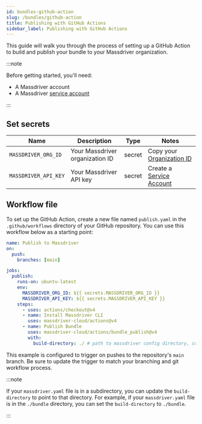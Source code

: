 ```yaml
---
id: bundles-github-action
slug: /bundles/github-action
title: Publishing with GitHub Actions
sidebar_label: Publishing with GitHub Actions
---
```


This guide will walk you through the process of setting up a GitHub Action to build and publish your bundle to your Massdriver organization.

:::note

Before getting started, you'll need:
- A Massdriver account
- A Massdriver [service account](/platform/service-accounts)

:::

## Set secrets

| Name | Description | Type | Notes |
| --- | --- | --- | --- |
| `MASSDRIVER_ORG_ID` | Your Massdriver organization ID | secret | Copy your [Organization ID](/concepts/organizations) |
| `MASSDRIVER_API_KEY` | Your Massdriver API key | secret | Create a [Service Account](/platform/service-accounts) |

## Workflow file

To set up the GitHub Action, create a new file named `publish.yaml` in the `.github/workflows` directory of your GitHub repository. You can use this workflow below as a starting point:

```yaml title=".github/workflows/publish.yaml"
name: Publish to Massdriver
on:
  push:
    branches: [main]

jobs:
  publish:
    runs-on: ubuntu-latest
    env:
      MASSDRIVER_ORG_ID: ${{ secrets.MASSDRIVER_ORG_ID }}
      MASSDRIVER_API_KEY: ${{ secrets.MASSDRIVER_API_KEY }}
    steps:
      - uses: actions/checkout@v4
      - name: Install Massdriver CLI
        uses: massdriver-cloud/actions@v4
      - name: Publish Bundle 
        uses: massdriver-cloud/actions/bundle_publish@v4
        with:
          build-directory: ./ # path to massdriver config directory, contains massdriver.yaml
```

This example is configured to trigger on pushes to the repository's `main` branch. Be sure to update the trigger to match your branching and git workflow process.

:::note

If your `massdriver.yaml` file is in a subdirectory, you can update the `build-directory` to point to that directory. For example, if your `massdriver.yaml` file is in the `./bundle` directory, you can set the `build-directory` to `./bundle`.

:::